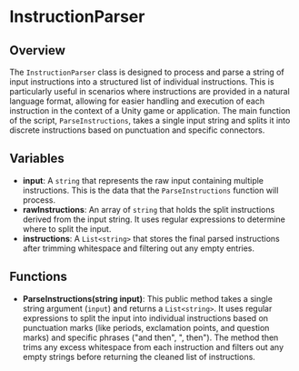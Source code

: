 # InstructionParser

## Overview
The `InstructionParser` class is designed to process and parse a string of input instructions into a structured list of individual instructions. This is particularly useful in scenarios where instructions are provided in a natural language format, allowing for easier handling and execution of each instruction in the context of a Unity game or application. The main function of the script, `ParseInstructions`, takes a single input string and splits it into discrete instructions based on punctuation and specific connectors.

## Variables
- **input**: A `string` that represents the raw input containing multiple instructions. This is the data that the `ParseInstructions` function will process.
- **rawInstructions**: An array of `string` that holds the split instructions derived from the input string. It uses regular expressions to determine where to split the input.
- **instructions**: A `List<string>` that stores the final parsed instructions after trimming whitespace and filtering out any empty entries.

## Functions
- **ParseInstructions(string input)**: This public method takes a single string argument (`input`) and returns a `List<string>`. It uses regular expressions to split the input into individual instructions based on punctuation marks (like periods, exclamation points, and question marks) and specific phrases ("and then", ", then"). The method then trims any excess whitespace from each instruction and filters out any empty strings before returning the cleaned list of instructions.